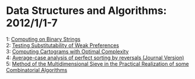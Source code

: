 # Data Structures and Algorithms: 2012/1/1-7  
1: [Computing on Binary Strings](https://doi.org/10.48550/arXiv.1112.0278)  
2: [Testing Substitutability of Weak Preferences](https://doi.org/10.48550/arXiv.1201.0432)  
3: [Computing Cartograms with Optimal Complexity](https://doi.org/10.48550/arXiv.1201.0066)  
4: [Average-case analysis of perfect sorting by reversals (Journal Version)](https://doi.org/10.48550/arXiv.1201.0940)  
5: [Method of the Multidimensional Sieve in the Practical Realization of  some Combinatorial Algorithms](https://doi.org/10.48550/arXiv.1201.1157)  